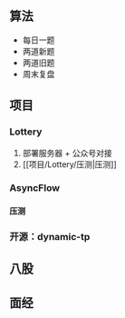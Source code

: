 ## 算法
- 每日一题
- 两道新题
- 两道旧题
- 周末复盘

## 项目
### Lottery
1. 部署服务器 + 公众号对接
2. [[项目/Lottery/压测|压测]]

### AsyncFlow
#### 压测

### 开源：dynamic-tp


## 八股



## 面经
